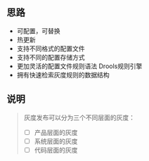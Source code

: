 ## 思路  

- 可配置，可替换   
- 热更新  
- 支持不同格式的配置文件
- 支持不同的配置存储方式
- 更加灵活的配置文件规则语法 Drools规则引擎
- 拥有快速检索灰度规则的数据结构



## 说明
> 灰度发布可以分为三个不同层面的灰度：
> - [ ] 产品层面的灰度  
> - [ ] 系统层面的灰度  
> - [ ] 代码层面的灰度  